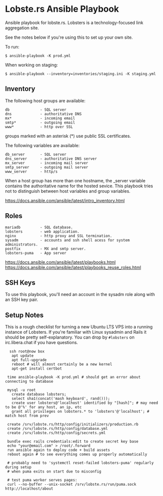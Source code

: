 # Lobste.rs Ansible Playbook

Ansible playbook for lobste.rs.
Lobsters is a technology-focused link aggregation site.

See the notes below if you're using this to set up your own site.

To run:

    $ ansible-playbook -K prod.yml

When working on staging:

    $ ansible-playbook --inventory=inventories/staging.ini -K staging.yml


## Inventory

The following host groups are available:

    db              - SQL server
    dns             - authoritative DNS
    mx*             - incoming email
    smtp*           - outgoing email
    www*            - http over SSL

  groups marked with an asterisk (*) use public SSL certificates.

The following variables are available:

    db_server       - SQL server
    dns_server      - authoritative DNS server
    mx_server       - incoming mail server
    smtp_server     - outgoing mail server
    www_server      - http/s

When a host group has more than one hostname, the _server variable contains the authoritative name for the hosted sevice.
This playbook tries not to distinguish between host variables and group variables.

https://docs.ansible.com/ansible/latest/intro_inventory.html


## Roles

    mariadb         - SQL database.
    lobsters        - web application.
    nginx           - http proxy and SSL termination.
    sysadm          - accounts and ssh shell acess for system administrators.
    postfix         - MX and smtp server.
    lobsters-puma   - App server

https://docs.ansible.com/ansible/latest/playbooks.html
https://docs.ansible.com/ansible/latest/playbooks_reuse_roles.html


## SSH Keys

To use this playbook, you'll need an account in the sysadm role along with an SSH key pair.


## Setup Notes

This is a rough checklist for turning a new Ubuntu LTS VPS into a running instance of Lobsters.
If you're familiar with Linux sysadmin and Rails it should be pretty self-explanatory.
You can drop by `#lobsters` on irc.libera.chat if you have questions.


```
  ssh root@now box
   apt update
   apt full-upgrade
   reboot # will almost certainly be a new kernel
   apt-get install certbot

 time ansible-playbook -K prod.yml # should get an error about connecting to database

 mysql -u root
   create database lobsters;
   select sha1(concat('mash keyboard', rand()));
   create user lobsters@'localhost' identified by "[hash]"; # may need to be @'%' for any host, an ip, etc
   grant all privileges on lobsters.* to 'lobsters'@'localhost'; # match host from prev

 create /srv/lobste.rs/http/config/initializers/production.rb
 create /srv/lobste.rs/http/config/database.yml
 create /srv/lobste.rs/http/config/secrets.yml

 bundle exec rails credentials:edit to create secret key base
 echo "your@email.com" > /root/.forward
 run ansible again to deploy code + build assets
 reboot again # to see everything comes up properly automatically

 # probably need to 'systemctl reset-failed lobsters-puma' regularly during setup
 # when puma exits on start due to misconfig

 # test puma worker serves pages:
 curl --no-buffer --unix-socket /srv/lobste.rs/run/puma.sock http://localhost/about
```

